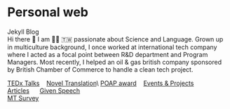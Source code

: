 # Personal web 
Jekyll Blog\
Hi there :wave: I am :woman_technologist: :taiwan: passionate about Science and Language. Grown up in multiculture background, I once worked at international tech company where I acted as a focal point between R&D department and Program Managers. Most recently, I helped an oil & gas british company sponsored by British Chamber of Commerce to handle a clean tech project.

[TEDx Talks](https://www.ted.com/profiles/3699807/translator) &nbsp; &nbsp;[Novel Translation](https://issuu.com/avaruan/docs/_______________)\
[POAP award](https://www.gitpoap.io/p/0xd777e838ca719946e4bf6d65a48f0a49ad6fab1c) &nbsp; &nbsp;[Events & Projects](https://ava517.github.io/Attended.html) &nbsp; &nbsp; \
[Articles](https://ava517.medium.com) &nbsp; &nbsp; &nbsp;[Given Speech](https://www.youtube.com/watch?v=VIK8BKPsKk4)\
[MT Survey](https://ava517.github.io/Survey.html)

